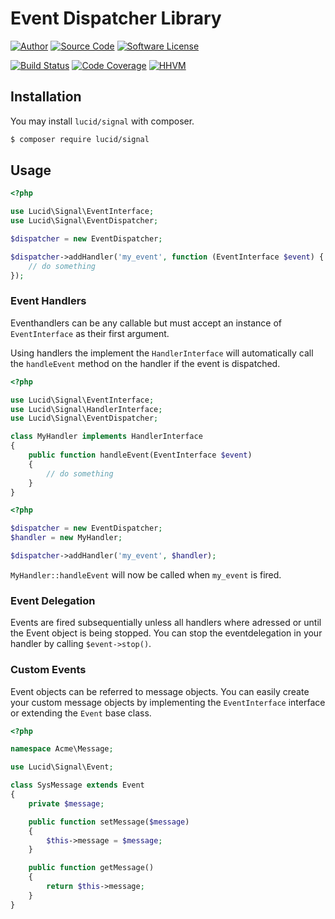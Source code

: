 # Event Dispatcher Library

[![Author](http://img.shields.io/badge/author-iwyg-blue.svg?style=flat-square)](https://github.com/iwyg)
[![Source Code](http://img.shields.io/badge/source-lucid/event-blue.svg?style=flat-square)](https://github.com/iwyg/event/tree/master)
[![Software License](https://img.shields.io/badge/license-MIT-brightgreen.svg?style=flat-square)](https://github.com/iwyg/jitimage/blob/develop/LICENSE.md)  

[![Build Status](https://img.shields.io/travis/iwyg/event/master.svg?style=flat-square)](https://travis-ci.org/iwyg/event)
[![Code Coverage](https://img.shields.io/coveralls/iwyg/event/master.svg?style=flat-square)](https://coveralls.io/r/iwyg/event)
[![HHVM](https://img.shields.io/hhvm/lucid/event/master.svg?style=flat-square)](http://hhvm.h4cc.de/package/lucid/event)

## Installation

You may install `lucid/signal` with composer.

```bash
$ composer require lucid/signal
```

## Usage

```php
<?php

use Lucid\Signal\EventInterface;
use Lucid\Signal\EventDispatcher;

$dispatcher = new EventDispatcher;

$dispatcher->addHandler('my_event', function (EventInterface $event) {
	// do something
});
```

### Event Handlers

Eventhandlers can be any callable but must accept an instance of `EventInterface`
as their first argument.

Using handlers the implement the `HandlerInterface` will automatically call the `handleEvent` method on the handler if the event is dispatched.

```php
<?php

use Lucid\Signal\EventInterface;
use Lucid\Signal\HandlerInterface;
use Lucid\Signal\EventDispatcher;

class MyHandler implements HandlerInterface
{
	public function handleEvent(EventInterface $event)
	{
		// do something
	}
}
```

```php
<?php

$dispatcher = new EventDispatcher;
$handler = new MyHandler;

$dispatcher->addHandler('my_event', $handler);

```   

`MyHandler::handleEvent` will now be called when `my_event` is fired.

### Event Delegation

Events are fired subsequentially unless all handlers where adressed or until
the Event object is being stopped. You can stop the eventdelegation in your
handler by calling `$event->stop()`.

### Custom Events

Event objects can be referred to message objects. You can easily create your
custom message objects by implementing the `EventInterface` interface or
extending the `Event` base class.

```php
<?php

namespace Acme\Message;

use Lucid\Signal\Event;

class SysMessage extends Event
{
	private $message;

	public function setMessage($message)
	{
		$this->message = $message;
	}

	public function getMessage()
	{
		return $this->message;
	}
}
```
